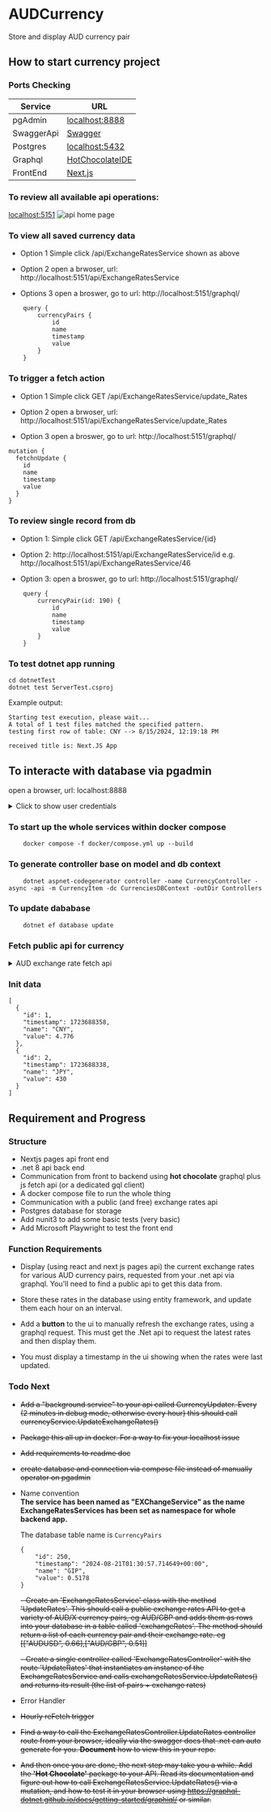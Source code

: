 # AUDCurrency
Store and display AUD currency pair 

## How to start currency project
### Ports Checking
| **Service**  | **URL**                                                            |
|--------------|--------------------------------------------------------------------|
| pgAdmin      | [localhost:8888](http://localhost:8888)                            |
| SwaggerApi   | [Swagger](http://localhost:5151)                                   |
| Postgres     | [localhost:5432](http://localhost:5432/)                           |
| Graphql      | [HotChocolateIDE](http://localhost:5151/graphql/)                  |
| FrontEnd      | [Next.js](http://localhost:4000/)                                 |

### To review all available api operations:
[localhost:5151](http://localhost:5151)
![api home page](assets/image.png)

### To view all saved currency data

- Option 1
    Simple click /api/ExchangeRatesService shown as above

- Option 2
    open a brwoser, url: http://localhost:5151/api/ExchangeRatesService

- Options 3
    open a broswer, go to url: http://localhost:5151/graphql/
```
    query {
        currencyPairs {
            id
            name
            timestamp
            value
        }
    }
```

### To trigger a fetch action
- Option 1
    Simple click GET /api/ExchangeRatesService/update_Rates

- Option 2
    open a brwoser, url: http://localhost:5151/api/ExchangeRatesService/update_Rates

- Option 3
    open a broswer, go to url: http://localhost:5151/graphql/
```
mutation {
  fetchnUpdate {
    id
    name
    timestamp
    value
  }
}

```
### To review single record from db
- Option 1:
    Simple click GET /api/ExchangeRatesService/{id}

- Option 2:
    http://localhost:5151/api/ExchangeRatesService/id
    e.g. http://localhost:5151/api/ExchangeRatesService/46

- Option 3:
    open a broswer, go to url: http://localhost:5151/graphql/
```
    query {
        currencyPair(id: 190) {
            id
            name
            timestamp
            value
        }
    }
```

### To test dotnet app running
 ```
cd dotnetTest
dotnet test ServerTest.csproj
```

Example output:
```
Starting test execution, please wait...
A total of 1 test files matched the specified pattern.
testing first row of table: CNY --> 8/15/2024, 12:19:18 PM

received title is: Next.JS App
```
## To interacte with database via pgadmin

open a browser, url: localhost:8888

<details> 

   <summary> Click to show user credentials </summary>

    The username and password for pgadmin: 

    - userName: user@dogtainers.com.au
    - passWord: user


    The user name and password for connecting to db
 
    - user: dogtainers
    - password: dogtainers
</details>

<!-- ### To start up the backend 
```
    cd audBackEnd
    dotnet run dev
```
### To install and start up frontEnd 
```
    cd audapp
    npm install
    npm run dev
``` -->
### To start up the whole services within docker compose

```
    docker compose -f docker/compose.yml up --build
```

### To generate controller base on model and db context
```
    dotnet aspnet-codegenerator controller -name CurrencyController -async -api -m CurrencyItem -dc CurrenciesDBContext -outDir Controllers
```

### To update dababase
```
    dotnet ef database update
```

### Fetch public api for currency 
<details>

<summary> AUD exchange rate fetch api  </summary>

    https://api.freecurrencyapi.com/v1/currencies?apikey=fca_live_fcxICI1hMR8xzFktbwu0P9mDaJlCwwgHpcHhiUsY&currencies=&base_currency=AUD

    https://api.currencyapi.com/v3/latest?apikey=fca_live_fcxICI1hMR8xzFktbwu0P9mDaJlCwwgHpcHhiUsY&base_currency=AUD
    
    https://app.freecurrencyapi.com/dashboard
</details>

### Init data
```
[
  {
    "id": 1,
    "timestamp": 1723688358,
    "name": "CNY",
    "value": 4.776
  },
  {
    "id": 2,
    "timestamp": 1723688338,
    "name": "JPY",
    "value": 430
  }
]
```

## Requirement and Progress

### Structure
- Nextjs pages api front end
- .net 8 api back end
- Communication from front to backend using **hot chocolate** graphql plus js fetch api (or a dedicated gql client)
- A docker compose file to run the whole thing
- Communication with a public (and free) exchange rates api
- Postgres database for storage
- Add nunit3 to add some basic tests (very basic)
- Add Microsoft Playwright to test the front end
 
### Function Requirements
- Display (using react and next js pages api) the current exchange rates for various AUD currency pairs, requested from your .net api via graphql. You'll need to find a public api to get this data from.
 
- Store these rates in the database using entity framework, and update them each hour on an interval.
 
- Add a **button** to the ui to manually refresh the exchange rates, using a graphql request. This must get the .Net api to request the latest rates and then display them.
 
- You must display a timestamp in the ui showing when the rates were last updated.
 
 ### Todo Next

- <s>Add a "background service" to your api called CurrencyUpdater. Every (2 minutes in debug mode,  otherwise every hour) this should call currencyService.UpdateExchangeRates()</s> 

- <s>Package this all up in docker. For a way to fix your localhost issue</s>

- <s>Add requirements to readme doc</s>

- <s>create database and connection via compose file instead of manually operator on pgadmin</s>

- Name convention
    <br>
    **The service has been named as "EXChangeService" as the name ExchangeRatesServices has been set as namespace for whole backend app.**

    The database table name is ```CurrencyPairs```
    <br>    
    ```
    {
        "id": 250,
        "timestamp": "2024-08-21T01:30:57.714649+00:00",
        "name": "GIP",
        "value": 0.5178
    }
    ```

   <s> - Create an 'ExchangeRatesService' class with the method 'UpdateRates'. This should call a public exchange rates API to get a variety of AUD/X currency pairs, eg AUD/GBP and adds them as rows into your database in a table called 'exchangeRates'. The method should return a list of each currency pair and their exchange rate. eg [["AUDUSD", 0.66],["AUD/GBP", 0.51]]</s>

    <s>- Create a single controller called 'ExchangeRatesController' with the route 'UpdateRates' that instantiates an instance of the ExchangeRatesService and calls exchangeRatesService.UpdateRates() and returns its result (the list of pairs + exchange rates)</s>

- Error Handler

- <s>Hourly reFetch trigger</s>

- <s>Find a way to call the ExchangeRatesController.UpdateRates controller route from your browser, ideally via the swagger docs that .net can auto generate for you. **Document** how to view this in your repo.</s>

- <s> And then once you are done, the next step may take you a while. Add the **'Hot Chocolate'** package to your API. Read its documentation and figure out how to call ExchangeRatesService.UpdateRates() via a mutation, and how to test it in your browser using https://graphql-dotnet.github.io/docs/getting-started/graphiql/ or similar. </s>